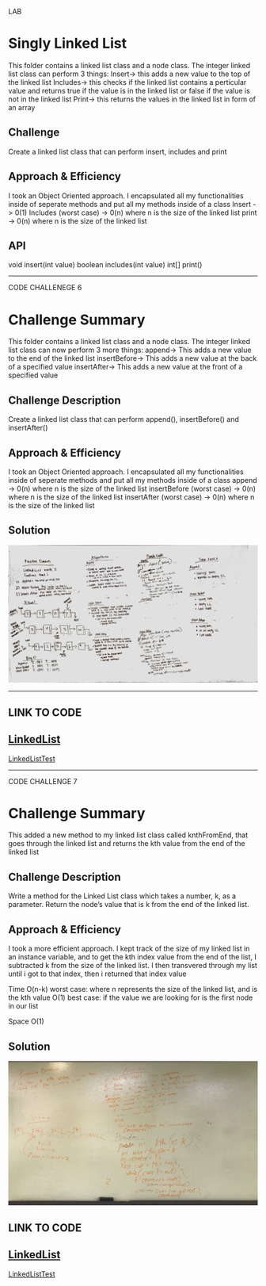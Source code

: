 LAB
# Singly Linked List
<!-- Short summary or background information -->
This folder contains a linked list class and a node class. The integer linked list class can perform 3 things:
Insert-> this adds a new value to the top of the linked list
Includes-> this checks if the linked list contains a perticular value and returns true if the value is in the linked list or false if the value is not in the linked list
Print-> this returns the values in the linked list in form of an array

## Challenge
<!-- Description of the challenge -->
Create a linked list class that can perform insert, includes and print

## Approach & Efficiency
<!-- What approach did you take? Why? What is the Big O space/time for this approach? -->
I took an Object Oriented approach. I encapsulated all my functionalities inside of seperate methods and put all my methods inside of a class
Insert -> 0(1)
Includes (worst case) -> 0(n) where n is the size of the linked list
print -> 0(n) where n is the size of the linked list

## API
<!-- Description of each method publicly available to your Linked List -->
void insert(int value)
boolean includes(int value)
int[] print()



------------------------------------------------------------------------------------------------------------------------------
CODE CHALLENEGE 6
# Challenge Summary
<!-- Short summary or background information -->
This folder contains a linked list class and a node class. The integer linked list class can now perform 3 more things:
append-> This adds a new value to the end of the linked list
insertBefore-> This adds a new value at the back of a specified value
insertAfter-> This adds a new value at the front of a specified value

## Challenge Description
<!-- Description of the challenge -->
Create a linked list class that can perform append(), insertBefore() and insertAfter()

## Approach & Efficiency
<!-- What approach did you take? Why? What is the Big O space/time for this approach? -->
I took an Object Oriented approach. I encapsulated all my functionalities inside of seperate methods and put all my methods inside of a class
append -> 0(n) where n is the size of the linked list
insertBefore (worst case) -> 0(n) where n is the size of the linked list
insertAfter (worst case) -> 0(n) where n is the size of the linked list

## Solution
<!-- Embedded whiteboard image -->
![alt text](https://github.com/wosunkwo/data-structures-and-algorithms/blob/master/code401-challenges/assets/ll_insertions.jpeg)

----------------------------------------------------------------------------------------------------
 ## LINK TO CODE
 
[LinkedList](https://github.com/wosunkwo/data-structures-and-algorithms/blob/master/code401-challenges/src/main/java/code401/challenges/linkedlist/LinkedList.java)
-----------------------------------------------------------------------------------------------------
[LinkedListTest](https://github.com/wosunkwo/data-structures-and-algorithms/blob/master/code401-challenges/src/test/java/code401/challenges/linkedlist/LinkedListTest.java)

------------------------------------------------------------------------------------------------------
CODE CHALLENGE 7

# Challenge Summary
<!-- Short summary or background information -->
This added a new method to my linked list class called knthFromEnd, that goes through the linked list and returns the kth value from the end of the linked list

## Challenge Description
<!-- Description of the challenge -->
Write a method for the Linked List class which takes a number, k, as a parameter. Return the node’s value that is k from the end of the linked list. 

## Approach & Efficiency
<!-- What approach did you take? Why? What is the Big O space/time for this approach? -->
I took a more efficient approach. I kept track of the size of my linked list in an instance variable, and to get the kth index value from the end of the list, I subtracted k from the size of the linked list. I then transvered through my list until i got to that index, then i returned that index value

Time
O(n-k) worst case: where n represents the size of the linked list, and is the kth value
O(1) best case: if the value we are looking for is the first node in our list

Space
O(1)

## Solution
<!-- Embedded whiteboard image -->
![alt text](https://github.com/wosunkwo/data-structures-and-algorithms/blob/master/code401-challenges/assets/ll_kth_from_end.jpg)

## LINK TO CODE
 
[LinkedList](https://github.com/wosunkwo/data-structures-and-algorithms/blob/master/code401-challenges/src/main/java/code401/challenges/linkedlist/LinkedList.java)
-----------------------------------------------------------------------------------------------------
[LinkedListTest](https://github.com/wosunkwo/data-structures-and-algorithms/blob/master/code401-challenges/src/test/java/code401/challenges/linkedlist/LinkedListTest.java)
